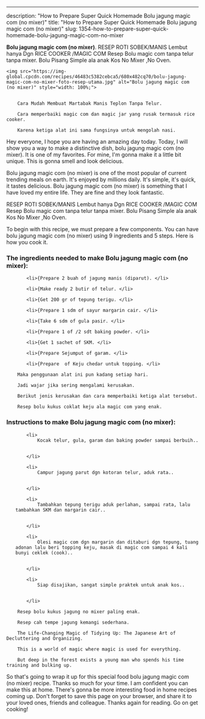 ---
description: "How to Prepare Super Quick Homemade Bolu jagung magic com (no mixer)"
title: "How to Prepare Super Quick Homemade Bolu jagung magic com (no mixer)"
slug: 1354-how-to-prepare-super-quick-homemade-bolu-jagung-magic-com-no-mixer

<p>
	<strong>Bolu jagung magic com (no mixer)</strong>. 
	RESEP ROTI SOBEK/MANIS Lembut hanya Dgn RICE COOKER /MAGIC COM Resep Bolu magic com tanpa telur tanpa mixer. Bolu Pisang Simple ala anak Kos No Mixer ,No Oven.
</p>
<p>
	
	<img src="https://img-global.cpcdn.com/recipes/46483c5382cebca5/680x482cq70/bolu-jagung-magic-com-no-mixer-foto-resep-utama.jpg" alt="Bolu jagung magic com (no mixer)" style="width: 100%;">
	
	
		Cara Mudah Membuat Martabak Manis Teplon Tanpa Telur.
	
		Cara memperbaiki magic com dan magic jar yang rusak termasuk rice cooker.
	
		Karena ketiga alat ini sama fungsinya untuk mengolah nasi.
	
</p>
<p>
	Hey everyone, I hope you are having an amazing day today. Today, I will show you a way to make a distinctive dish, bolu jagung magic com (no mixer). It is one of my favorites. For mine, I'm gonna make it a little bit unique. This is gonna smell and look delicious.
</p>
	
<p>
	Bolu jagung magic com (no mixer) is one of the most popular of current trending meals on earth. It's enjoyed by millions daily. It's simple, it's quick, it tastes delicious. Bolu jagung magic com (no mixer) is something that I have loved my entire life. They are fine and they look fantastic.
</p>
<p>
	RESEP ROTI SOBEK/MANIS Lembut hanya Dgn RICE COOKER /MAGIC COM Resep Bolu magic com tanpa telur tanpa mixer. Bolu Pisang Simple ala anak Kos No Mixer ,No Oven.
</p>

<p>
To begin with this recipe, we must prepare a few components. You can have bolu jagung magic com (no mixer) using 9 ingredients and 5 steps. Here is how you cook it.
</p>

<h3>The ingredients needed to make Bolu jagung magic com (no mixer):</h3>

<ol>
	
		<li>{Prepare 2 buah of jagung manis (diparut). </li>
	
		<li>{Make ready 2 butir of telur. </li>
	
		<li>{Get 200 gr of tepung terigu. </li>
	
		<li>{Prepare 1 sdm of sayur margarin cair. </li>
	
		<li>{Take 6 sdm of gula pasir. </li>
	
		<li>{Prepare 1 of /2 sdt baking powder. </li>
	
		<li>{Get 1 sachet of SKM. </li>
	
		<li>{Prepare Sejumput of garam. </li>
	
		<li>{Prepare  of Keju chedar untuk topping. </li>
	
</ol>
<p>
	
		Maka penggunaan alat ini pun kadang setiap hari.
	
		Jadi wajar jika sering mengalami kerusakan.
	
		Berikut jenis kerusakan dan cara memperbaiki ketiga alat tersebut.
	
		Resep bolu kukus coklat keju ala magic com yang enak.
	
</p>

<h3>Instructions to make Bolu jagung magic com (no mixer):</h3>

<ol>
	
		<li>
			Kocak telur, gula, garam dan baking powder sampai berbuih..
			
			
		</li>
	
		<li>
			Campur jagung parut dgn kotoran telur, aduk rata..
			
			
		</li>
	
		<li>
			Tambahkan tepung terigu aduk perlahan, sampai rata, lalu tambahkan SKM dan margarin cair..
			
			
		</li>
	
		<li>
			Olesi magic com dgn margarin dan ditaburi dgn tepung, tuang adonan lalu beri topping keju, masak di magic com sampai 4 kali bunyi ceklek (cook)..
			
			
		</li>
	
		<li>
			Siap disajikan, sangat simple praktek untuk anak kos..
			
			
		</li>
	
</ol>

<p>
	
		Resep bolu kukus jagung no mixer paling enak.
	
		Resep cah tempe jagung kemangi sederhana.
	
		The Life-Changing Magic of Tidying Up: The Japanese Art of Decluttering and Organizing.
	
		This is a world of magic where magic is used for everything.
	
		But deep in the forest exists a young man who spends his time training and bulking up.
	
</p>

<p>
	So that's going to wrap it up for this special food bolu jagung magic com (no mixer) recipe. Thanks so much for your time. I am confident you can make this at home. There's gonna be more interesting food in home recipes coming up. Don't forget to save this page on your browser, and share it to your loved ones, friends and colleague. Thanks again for reading. Go on get cooking!
</p>

